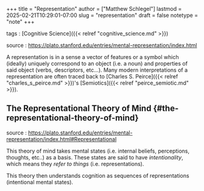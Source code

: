+++
title = "Representation"
author = ["Matthew Schlegel"]
lastmod = 2025-02-21T10:29:01-07:00
slug = "representation"
draft = false
notetype = "note"
+++

tags
: [Cognitive Science]({{< relref "cognitive_science.md" >}})

source
: <https://plato.stanford.edu/entries/mental-representation/index.html>

A representation is in a sense a vector of features or a symbol which (ideally) uniquely correspond to an object (i.e. a noun) and properties of said object (verbs, descriptors, etc...). Many modern interpretations of a representation are often traced back to [Charles S. Peirce]({{< relref "charles_s_peirce.md" >}})'s [Semiotics]({{< relref "peirce_semiotic.md" >}}).


## The Representational Theory of Mind {#the-representational-theory-of-mind}

source
: <https://plato.stanford.edu/entries/mental-representation/index.html#Representational>

This theory of mind takes mental states (i.e. internal beliefs, perceptions, thoughts, etc..) as a basis. These states are said to have _intentionality_, which means they _refer to things_ (i.e. representations).

This theory then understands cognition as sequences of representations (intentional mental states).
